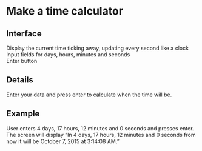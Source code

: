 # Make a time calculator

## Interface
Display the current time ticking away, updating every second like a clock<br>
Input fields for days, hours, minutes and seconds<br>
Enter button

## Details
Enter your data and press enter to calculate when the time will be.

## Example
User enters 4 days, 17 hours, 12 minutes and 0 seconds and presses enter. The screen will display “In 4 days, 17 hours, 12 minutes and 0 seconds from now it will be October 7, 2015 at 3:14:08 AM.”